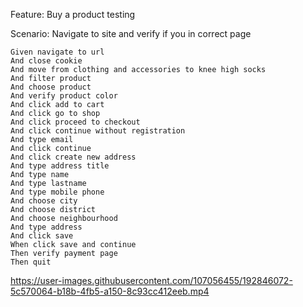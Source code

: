 


Feature: Buy a product testing

  Scenario: Navigate to site and verify if you in correct page

    Given navigate to url
    And close cookie
    And move from clothing and accessories to knee high socks
    And filter product
    And choose product
    And verify product color
    And click add to cart
    And click go to shop
    And click proceed to checkout
    And click continue without registration
    And type email
    And click continue
    And click create new address
    And type address title
    And type name
    And type lastname
    And type mobile phone
    And choose city
    And choose district
    And choose neighbourhood
    And type address
    And click save
    When click save and continue
    Then verify payment page
    Then quit


https://user-images.githubusercontent.com/107056455/192846072-5c570064-b18b-4fb5-a150-8c93cc412eeb.mp4
